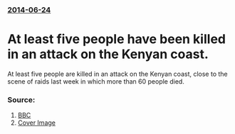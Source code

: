 ### [2014-06-24](/news/2014/06/24/index.md)

# At least five people have been killed in an attack on the Kenyan coast. 

At least five people are killed in an attack on the Kenyan coast, close to the scene of raids last week in which more than 60 people died.


### Source:

1. [BBC](http://www.bbc.com/news/world-africa-27991517#)
1. [Cover Image](http://ichef.bbci.co.uk/news/1024/media/images/75764000/jpg/_75764640_022754824-1.jpg)
